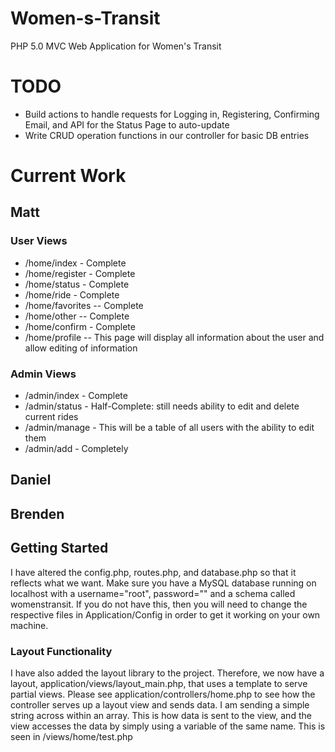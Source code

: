 Women-s-Transit
===============

PHP 5.0 MVC Web Application for Women's Transit



# TODO
* Build actions to handle requests for Logging in, Registering, Confirming Email, and API for the Status Page to auto-update
* Write CRUD operation functions in our controller for basic DB entries

# Current Work
## Matt

### User Views
* /home/index - Complete
* /home/register - Complete
* /home/status - Complete
* /home/ride - Complete
* /home/favorites -- Complete
* /home/other -- Complete
* /home/confirm - Complete
* /home/profile -- This page will display all information about the user and allow editing of information

### Admin Views
* /admin/index - Complete
* /admin/status - Half-Complete: still needs ability to edit and delete current rides
* /admin/manage - This will be a table of all users with the ability to edit them
* /admin/add - Completely

## Daniel


## Brenden



## Getting Started

I have altered the config.php, routes.php, and database.php so that it reflects what we want.  Make sure you have a 
MySQL database running on localhost with a username="root", password="" and a schema called womenstransit. If you
 do not have this, then you will need to change the respective files in Application/Config in order to get it working
on your own machine.


### Layout Functionality
I have also added the layout library to the project. Therefore, we now have a layout, application/views/layout_main.php, that uses a template to serve partial views.  Please see application/controllers/home.php to see how the controller serves up a layout view and sends data. I am sending a simple string across within an array. This is how data is sent to the view, and the view accesses the data by simply using a variable of the same name. This is seen in /views/home/test.php

